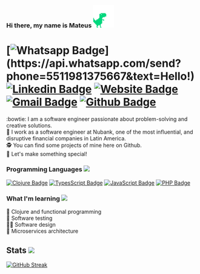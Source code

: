 ### Hi there, my name is Mateus <img src="https://raw.githubusercontent.com/iammateus/iammateus/assets/dino.gif" width="55">

# [![Whatsapp Badge](https://img.shields.io/badge/-Whatsapp-4CA143?style=flat&labelColor=4CA143&logo=whatsapp&logoColor=white&link=https://api.whatsapp.com/send?phone=5511981375667&text=Olá!)](https://api.whatsapp.com/send?phone=5511981375667&text=Hello!) [![Linkedin Badge](https://img.shields.io/badge/-LinkedIn-0077B5?style=flat&logo=Linkedin&logoColor=white&link=https://www.linkedin.com/in/ronnyacacio/)](https://www.linkedin.com/in/mateussoaressilva/) [![Website Badge](https://img.shields.io/badge/-Website-8a2d4a?style=flat&link=https://mateus.art.br/)](https://mateus.art.br/) [![Gmail Badge](https://img.shields.io/badge/-Email-c14438?style=flat&logo=Gmail&logoColor=white&link=mailto:mateussoaress1997@gmail.com)](mailto:mateussoaress1997@gmail.com) [![Github Badge](https://img.shields.io/badge/-Github-000?style=flat&logo=Github&logoColor=white&link=https://github.com/ronnyacacio)](https://github.com/iammateus)

:bowtie: I am a software engineer passionate about problem-solving and creative solutions.    
:bank: I work as a software engineer at Nubank, one of the most influential, and disruptive financial companies in Latin America.     
:detective: You can find some projects of mine here on Github.     
:rocket: Let's make something special!  

### Programming Languages <img src="https://raw.githubusercontent.com/iammateus/iammateus/assets/guy.gif" width="55">

[![Clojure Badge](https://img.shields.io/badge/-Clojure-blue?style=flat&logo=Clojure&logoColor=green&link=https://clojure.org/)](https://clojure.org/)
[![TypesScript Badge](https://img.shields.io/badge/-TypeScript-blue?style=flat&logo=TypeScript&logoColor=white&link=https://www.typescriptlang.org/)](https://www.typescriptlang.org/)
[![JavaScript Badge](https://img.shields.io/badge/-JavaScript-yellow?style=flat&logo=JavaScript&logoColor=white&link=https://developer.mozilla.org/en-US/docs/Web/JavaScript)](https://developer.mozilla.org/en-US/docs/Web/JavaScript)
[![PHP Badge](https://img.shields.io/badge/-PHP-4f5b93?style=flat&logo=php&logoColor=white&link=https://www.php.net/)](https://www.php.net/) 

### What I'm learning <img src="https://raw.githubusercontent.com/iammateus/iammateus/assets/itachi.gif" width="55">

:monocle_face: Clojure and functional programming  
:construction_worker: Software testing  
:man_artist: Software design  
:honeybee: Microservices architecture    

## Stats <img src="https://media0.giphy.com/media/ZjtF698DrjHGcntUCB/giphy.gif" width="55">

[![GitHub Streak](http://github-readme-streak-stats.herokuapp.com?user=iammateus&theme=dark&hide_border=true)](https://git.io/streak-stats)




